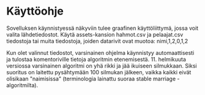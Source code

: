 # Käyttöohje

Sovelluksen käynnistyessä näkyviin tulee graafinen käyttöliittymä, jossa voit valita lähdetiedostot. Käytä assets-kansion hahmot.csv ja pelaajat.csv tiedostoja tai muita tiedostoja, joiden datarivit ovat muotoa:
nimi,1,2,0,1,2

Kun olet valinnut tiedostot, varsinainen ohjelma käynnistyy automaattisesti ja tulostaa komentoriville tietoja algoritmin etenemisestä. 11. helmikuuta versiossa varsinainen algoritmi on yhä rikki ja jää ikuiseen silmukkaan. Siksi suoritus on laitettu pysähtymään 100 silmukan jälkeen, vaikka kaikki eivät olisikaan "naimisissa" (terminologia lainattu suoraa stable marriage -algoritmilta).
